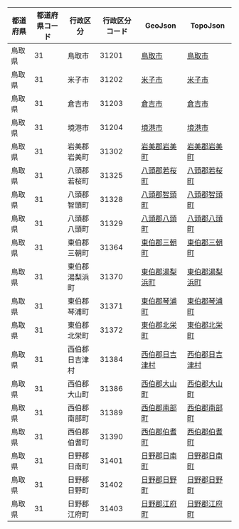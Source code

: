 | 都道府県 | 都道府県コード | 行政区分 | 行政区分コード | GeoJson | TopoJson |
|-----------|--------------|--------- |--------------|------|------|
| 鳥取県 | 31 | 鳥取市 | 31201 | [鳥取市](/geojson/cities/31/31201.json) | [鳥取市](/topojson/cities/31/31201.topojson) |
| 鳥取県 | 31 | 米子市 | 31202 | [米子市](/geojson/cities/31/31202.json) | [米子市](/topojson/cities/31/31202.topojson) |
| 鳥取県 | 31 | 倉吉市 | 31203 | [倉吉市](/geojson/cities/31/31203.json) | [倉吉市](/topojson/cities/31/31203.topojson) |
| 鳥取県 | 31 | 境港市 | 31204 | [境港市](/geojson/cities/31/31204.json) | [境港市](/topojson/cities/31/31204.topojson) |
| 鳥取県 | 31 | 岩美郡岩美町 | 31302 | [岩美郡岩美町](/geojson/cities/31/31302.json) | [岩美郡岩美町](/topojson/cities/31/31302.topojson) |
| 鳥取県 | 31 | 八頭郡若桜町 | 31325 | [八頭郡若桜町](/geojson/cities/31/31325.json) | [八頭郡若桜町](/topojson/cities/31/31325.topojson) |
| 鳥取県 | 31 | 八頭郡智頭町 | 31328 | [八頭郡智頭町](/geojson/cities/31/31328.json) | [八頭郡智頭町](/topojson/cities/31/31328.topojson) |
| 鳥取県 | 31 | 八頭郡八頭町 | 31329 | [八頭郡八頭町](/geojson/cities/31/31329.json) | [八頭郡八頭町](/topojson/cities/31/31329.topojson) |
| 鳥取県 | 31 | 東伯郡三朝町 | 31364 | [東伯郡三朝町](/geojson/cities/31/31364.json) | [東伯郡三朝町](/topojson/cities/31/31364.topojson) |
| 鳥取県 | 31 | 東伯郡湯梨浜町 | 31370 | [東伯郡湯梨浜町](/geojson/cities/31/31370.json) | [東伯郡湯梨浜町](/topojson/cities/31/31370.topojson) |
| 鳥取県 | 31 | 東伯郡琴浦町 | 31371 | [東伯郡琴浦町](/geojson/cities/31/31371.json) | [東伯郡琴浦町](/topojson/cities/31/31371.topojson) |
| 鳥取県 | 31 | 東伯郡北栄町 | 31372 | [東伯郡北栄町](/geojson/cities/31/31372.json) | [東伯郡北栄町](/topojson/cities/31/31372.topojson) |
| 鳥取県 | 31 | 西伯郡日吉津村 | 31384 | [西伯郡日吉津村](/geojson/cities/31/31384.json) | [西伯郡日吉津村](/topojson/cities/31/31384.topojson) |
| 鳥取県 | 31 | 西伯郡大山町 | 31386 | [西伯郡大山町](/geojson/cities/31/31386.json) | [西伯郡大山町](/topojson/cities/31/31386.topojson) |
| 鳥取県 | 31 | 西伯郡南部町 | 31389 | [西伯郡南部町](/geojson/cities/31/31389.json) | [西伯郡南部町](/topojson/cities/31/31389.topojson) |
| 鳥取県 | 31 | 西伯郡伯耆町 | 31390 | [西伯郡伯耆町](/geojson/cities/31/31390.json) | [西伯郡伯耆町](/topojson/cities/31/31390.topojson) |
| 鳥取県 | 31 | 日野郡日南町 | 31401 | [日野郡日南町](/geojson/cities/31/31401.json) | [日野郡日南町](/topojson/cities/31/31401.topojson) |
| 鳥取県 | 31 | 日野郡日野町 | 31402 | [日野郡日野町](/geojson/cities/31/31402.json) | [日野郡日野町](/topojson/cities/31/31402.topojson) |
| 鳥取県 | 31 | 日野郡江府町 | 31403 | [日野郡江府町](/geojson/cities/31/31403.json) | [日野郡江府町](/topojson/cities/31/31403.topojson) |
